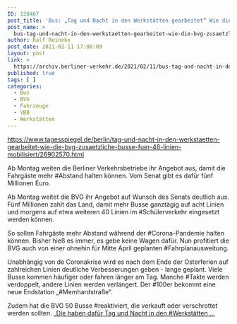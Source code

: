 ```yaml
---
ID: 128467
post_title: 'Bus: „Tag und Nacht in den Werkstätten gearbeitet“ Wie die BVG zusätzliche Busse für 48 Linien mobilisiert aus Der Tagesspiegel'
post_name: >
  bus-tag-und-nacht-in-den-werkstaetten-gearbeitet-wie-die-bvg-zusaetzliche-busse-fuer-48-linien-mobilisiert-aus-der-tagesspiegel
author: Ralf Reineke
post_date: 2021-02-11 17:08:09
layout: post
link: >
  https://archiv.berliner-verkehr.de/2021/02/11/bus-tag-und-nacht-in-den-werkstaetten-gearbeitet-wie-die-bvg-zusaetzliche-busse-fuer-48-linien-mobilisiert-aus-der-tagesspiegel/
published: true
tags: [ ]
categories:
  - Bus
  - BVG
  - Fahrzeuge
  - VBB
  - Werkstätten
---
```

https://www.tagesspiegel.de/berlin/tag-und-nacht-in-den-werkstaetten-gearbeitet-wie-die-bvg-zusaetzliche-busse-fuer-48-linien-mobilisiert/26902570.html

Ab Montag weiten die Berliner Verkehrsbetriebe ihr Angebot aus, damit die Fahrgäste mehr #Abstand halten können. Vom Senat gibt es dafür fünf Millionen Euro.

Ab Montag weitet die BVG ihr Angebot auf Wunsch des Senats deutlich aus. Fünf Millionen zahlt das Land, damit mehr Busse ganztägig auf acht Linien und morgens auf etwa weiteren 40 Linien im #Schülerverkehr eingesetzt werden können.

So sollen Fahrgäste mehr Abstand während der #Corona-Pandemie halten können. Bisher hieß es immer, es gebe keine Wagen dafür. Nun profitiert die BVG auch von einer ohnehin für Mitte April geplanten #Fahrplanausweitung.

Unabhängig von de Coronakrise wird es nach dem Ende der Osterferien auf zahlreichen Linien deutliche Verbesserungen geben - lange geplant. Viele Busse kommen häufiger oder fahren länger am Tag. Manche #Takte werden verdoppelt, andere Linien werden verlängert. Der #100er bekommt eine neue Endstation „#Memhardstraße“.

Zudem hat die BVG 50 Busse #reaktiviert, die verkauft oder verschrottet werden sollten. „<a href="https://www.tagesspiegel.de/berlin/tag-und-nacht-in-den-werkstaetten-gearbeitet-wie-die-bvg-zusaetzliche-busse-fuer-48-linien-mobilisiert/26902570.html">Die haben dafür Tag und Nacht in den #Werkstätten ...</a>